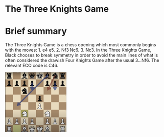 
The Three Knights Game
======================

# Brief summary


The Three Knights Game is a chess opening which most commonly begins with the moves: 1. e4 e5. 2. Nf3 Nc6. 3. Nc3. In the Three Knights Game, Black chooses to break symmetry in order to avoid the main lines of what is often considered the drawish Four Knights Game after the usual 3...Nf6. The relevant ECO code is C46.

<img src="/img/The Three Knights Game.png" width="200"/>
